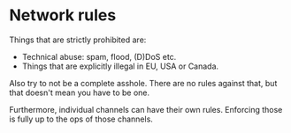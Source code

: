 Network rules
=============

Things that are strictly prohibited are:

* Technical abuse: spam, flood, (D)DoS etc.
* Things that are explicitly illegal in EU, USA or Canada.

Also try to not be a complete asshole. There are no rules against that, but that doesn't mean you have to be one.

Furthermore, individual channels can have their own rules. Enforcing those is fully up to the ops of those channels.

